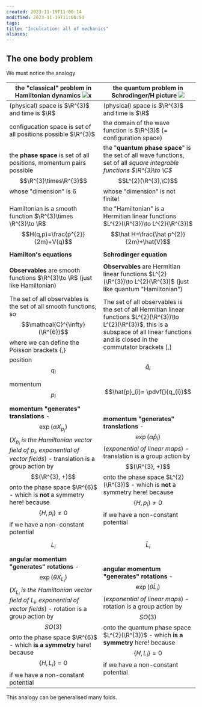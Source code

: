 ```yaml
---
created: 2023-11-19T11:00:14
modified: 2023-11-19T11:00:51
tags: 
title: "Inculcation: all of mechanics"
aliases:
---
```


## The one body problem



We must notice the analogy

| the "classical" problem in Hamiltonian dynamics  ![x](https://i.imgur.com/Y851wUa.png)                                                                                                                                                                                                                                                                 | the quantum problem in Schrodinger/H picture     ![](https://i.imgur.com/8fpJAgs.png)                                                                                                                                                                                                              |
| ------------------------------------------------------------------------------------------------------------------------------------------------------------------------------------------------------------------------------------------------------------------------------------------------------------------------------------------------------ | -------------------------------------------------------------------------------------------------------------------------------------------------------------------------------------------------------------------------------------------------------------------------------------------------- |
| (physical) space is $\R^{3}$ and time is $\R$                                                                                                                                                                                                                                                                                                          | (physical) space is $\R^{3}$ and time is $\R$                                                                                                                                                                                                                                                      |
| configucation space is set of all positions possible $\R^{3}$                                                                                                                                                                                                                                                                                          | the domain of the wave function is  $\R^{3}$  (= configuration space)                                                                                                                                                                                                                              |
| the **phase space** is set of all positions, momentum pairs possible $$\R^{3}\times\R^{3}$$ whose "dimension" is $6$                                                                                                                                                                                                                                   | the "**quantum phase space**" is the set of all wave functions, set of all *square integrable functions $\R^{3}\to \C$* $$L^{2}(\R^{3},\C)$$  whose "dimension" is not finite!                                                                                                                     |
| Hamiltonian is a smooth function $\R^{3}\times \R^{3}\to \R$ $$H(q,p)=\frac{p^{2}}{2m}+V(q)$$                                                                                                                                                                                                                                                          | the "Hamiltonian" is a Hermitian linear functions $L^{2}(\R^{3})\to L^{2}(\R^{3})$ $$\hat H=\frac{\hat p^{2}}{2m}+\hat{V}$$                                                                                                                                                                        |
| **Hamilton's equations**                                                                                                                                                                                                                                                                                                                               | **Schrodinger equation**                                                                                                                                                                                                                                                                           |
|                                                                                                                                                                                                                                                                                                                                                        |                                                                                                                                                                                                                                                                                                    |
| **Observables** are smooth functions $\R^{3}\to \R$ (just like Hamiltonian)                                                                                                                                                                                                                                                                            | **Observables** are Hermitian linear functions $L^{2}(\R^{3})\to L^{2}(\R^{3})$ (just like quantum "Hamiltonian")                                                                                                                                                                                  |
| The set of all observables is the set of all smooth functions, so $$\mathcal{C}^{\infty}(\R^{6})$$ where we can define the Poisson brackets $\{ ,  \}$                                                                                                                                                                                                 | The set of all observables is the set of all Hermitian linear functions  $L^{2}(\R^{3})\to L^{2}(\R^{3})$, this is a subspace of all linear functions and is closed in the commutator brackets $[, ]$                                                                                              |
| position $${q}_{i}$$                                                                                                                                                                                                                                                                                                                                   | $$\hat{q}_{i}$$                                                                                                                                                                                                                                                                                    |
| momentum $$p_{i}$$                                                                                                                                                                                                                                                                                                                                     | $$\hat{p}_{i}= \pdvf{}{q_{i}}$$                                                                                                                                                                                                                                                                    |
| **momentum "generates" translations** - $$\exp(\alpha X_{p_{i}})$$ (*$X_{p_{i}}$ is the Hamiltonian vector field of $p_{i}$, exponential of vector fields*) - translation is a group action by $$(\R^{3}, +)$$ onto the phase space $\R^{6}$  - which is **not** a symmetry here! because $$\{ H, p_{i} \}\neq 0$$ if we have a non-constant potential | **momentum "generates" translations** - $$\exp(\alpha  \hat{p}_{i})$$ (*exponential of linear maps*) - translation is a group action by $$(\R^{3}, +)$$ onto the phase space $L^{2}(\R^{3})$  - which is **not** a symmetry here! because $$\{ H, p_{i} \}\neq 0$$ if we have a non-constant potential |
| $$L_{i}$$                                                                                                                                                                                                                                                                                                                                              | $$\hat{L}_{i}$$                                                                                                                                                                                                                                                                                    |
| **angular momentum "generates" rotations**  - $$\exp(\theta  X_{L_{i}})$$ (*$X_{L_{i}}$ is the Hamiltonian vector field of $L_{i}$, exponential of vector fields*) - rotation is a group action by $$SO(3)$$ onto the phase space $\R^{6}$  - which **is a symmetry** here! because $$\{ H, L_{i} \}= 0$$ if we have a non-constant potential           | **angular momentum "generates" rotations**  - $$\exp(\theta  \hat{L}_{i})$$ (*exponential of linear maps*) - rotation is a group action by $$SO(3)$$ onto the quantum phase space $L^{2}(\R^{3})$  - which **is a symmetry** here! because $$\{ H, L_{i} \}= 0$$ if we have a non-constant potential                                                                                                                                                                                                                                                                                                   |

This analogy can be generalised many folds. 